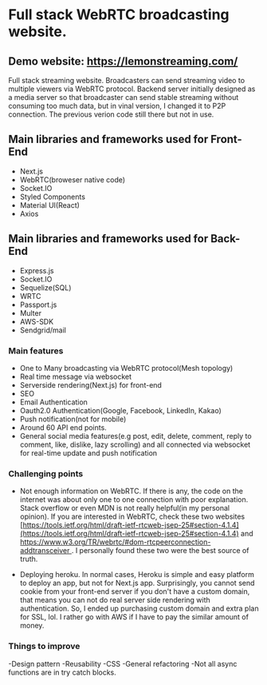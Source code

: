 # Full stack WebRTC broadcasting website.

## Demo website: [https://lemonstreaming.com/ ](https://lemonstreaming.com/)

Full stack streaming website. Broadcasters can send streaming video to multiple viewers via WebRTC protocol. Backend server initially designed as a media server so that broadcaster can send stable streaming without consuming too much data, but in vinal version, I changed it to P2P connection. The previous verion code still there but not in use.

## Main libraries and frameworks used for Front-End

- Next.js
- WebRTC(broweser native code)
- Socket.IO
- Styled Components
- Material UI(React)
- Axios

## Main libraries and frameworks used for Back-End

- Express.js
- Socket.IO
- Sequelize(SQL)
- WRTC
- Passport.js
- Multer
- AWS-SDK
- Sendgrid/mail

### Main features

- One to Many broadcasting via WebRTC protocol(Mesh topology)
- Real time message via websocket
- Serverside rendering(Next.js) for front-end
- SEO
- Email Authentication
- Oauth2.0 Authentication(Google, Facebook, LinkedIn, Kakao)
- Push notification(not for mobile)
- Around 60 API end points.
- General social media features(e.g post, edit, delete, comment, reply to comment, like, dislike, lazy scrolling) and all connected via websocket for real-time update and push notification

### Challenging points

- Not enough information on WebRTC. If there is any, the code on the internet was about only one to one connection with poor explanation. Stack overflow or even MDN is not really helpful(in my personal opinion). If you are interested in WebRTC, check these two websites [https://tools.ietf.org/html/draft-ietf-rtcweb-jsep-25#section-4.1.4](https://tools.ietf.org/html/draft-ietf-rtcweb-jsep-25#section-4.1.4) and [https://www.w3.org/TR/webrtc/#dom-rtcpeerconnection-addtransceiver ](https://www.w3.org/TR/webrtc/#dom-rtcpeerconnection-addtransceiver/). I personally found these two were the best source of truth.

- Deploying heroku. In normal cases, Heroku is simple and easy platform to deploy an app, but not for Next.js app. Surprisingly, you cannot send cookie from your front-end server if you don't have a custom domain, that means you can not do real server side rendering with authentication. So, I ended up purchasing custom domain and extra plan for SSL, lol. I rather go with AWS if I have to pay the similar amount of money.

### Things to improve

-Design pattern
-Reusability
-CSS
-General refactoring
-Not all async functions are in try catch blocks.
